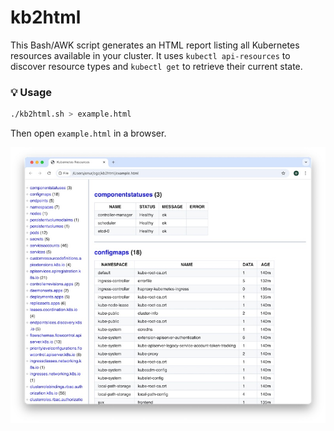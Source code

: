 # kb2html

This Bash/AWK script generates an HTML report listing all Kubernetes resources available in your cluster. It uses `kubectl api-resources` to discover resource types and `kubectl get` to retrieve their current state.

### 💡 Usage

```sh
./kb2html.sh > example.html
```

Then open `example.html` in a browser.

![Screenshot](./screenshot.jpg)

